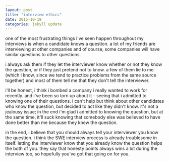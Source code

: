 ```yaml
---
layout: post
title: "interview ethics"
date: 2015-10-19
categories: jekyll update
---
```


one of the most frustrating things i've seen happen throughout my interviews is when a candidate knows a question. a lot of my friends are interviewing at other companies and of course, some companies will have similar questions to other questions. 

i always ask them if they let the interviewer know whether or not they know the question, or if they just pretend not to know. a few of them lie to me (which i know, since we tend to practice problems from the same source together) and most of them tell me that they don't  tell the interviewer. 

i'll be honest, i think i bombed a company i really wanted to work for recently. and i've been so torn up about it - seeing that i admitted to knowing one of their questions. i can't help but think about other candidates who know the question, but decided to act like they didn't know. it's not a jealousy issue; in the end i'm glad i admitted to knowing the question, but at the same time, it'll suck knowing that somebody else was believed to have done better than me because they knew the question. 

in the end, i believe that you should always tell your interviewer you know the question. i think the SWE interview process is already troublesome in itself. letting the interviewer know that you already know the question helps the both of you. they say that honesty points always wins a lot during the interview too, so hopefully you've got that going on for you.  

